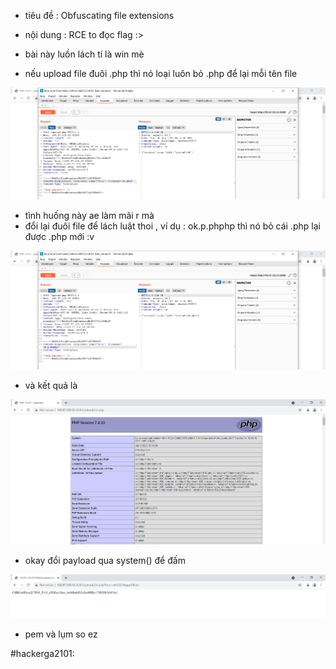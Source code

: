 - tiêu đề : Obfuscating file extensions 
- nội dung : RCE to đọc flag :> 

- bài này luồn lách tí là win mè 

- nếu upload file đuôi .php thì nó loại luôn bỏ .php để lại mỗi tên file 

![Alt text](<../image/29.1.png>)

- tình huống này ae làm mãi r mà 
- đổi lại đuôi file để lách luật thoi , ví dụ : ok.p.phphp
thì nó bỏ cái .php lại được .php mới :v 

![Alt text](<../image/29.2.png>)

- và kết quả là 

![Alt text](<../image/29.3.png>)

- okay đổi payload qua system() để đấm 

![Alt text](<../image/29.4.png>)

- pem và lụm so ez

#hackerga2101: